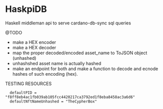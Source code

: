 # HaskpiDB
Haskell middleman api to serve cardano-db-sync sql queries

@TODO 
- make a HEX encoder
- make a HEX decoder
- map the proper decoded/encoded asset_name to ToJSON object (unhashed)
- unhashshed asset name is actually hashed
- make an endpoint for both and make a function to decode and ecnode hashes of such encoding (hex). 

TESTING RESOURCES
```
  defaultPID = "f8ff8eb4ac1fb039ab105fcc4420217ca3792ed1f8eba8458ac3a6d6"
  defaultNftNameUnhashed = "TheCypherBox" 
```
